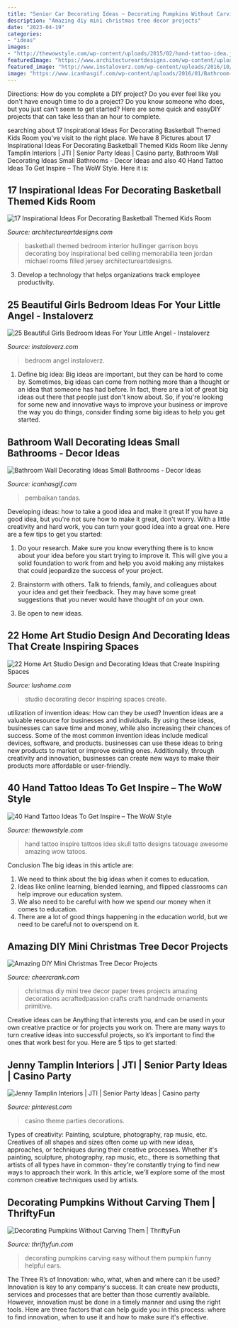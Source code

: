 ```yaml
---
title: "Senior Car Decorating Ideas ~ Decorating Pumpkins Without Carving Them"
description: "Amazing diy mini christmas tree decor projects"
date: "2023-04-19"
categories:
- "ideas"
images:
- "http://thewowstyle.com/wp-content/uploads/2015/02/hand-tattoo-idea.jpg"
featuredImage: "https://www.architectureartdesigns.com/wp-content/uploads/2016/11/6-33-630x416.jpg"
featured_image: "http://www.instaloverz.com/wp-content/uploads/2016/10/14-girls-bedroom-ideas.jpg"
image: "https://www.icanhasgif.com/wp-content/uploads/2016/01/Bathroom-Wall-Decorating-Ideas-Small-Bathrooms-686x1024.jpg"
---
```



Directions: How do you complete a DIY project?
Do you ever feel like you don't have enough time to do a project? Do you know someone who does, but you just can't seem to get started? Here are some quick and easyDIY projects that can take less than an hour to complete.

	

		
searching about 17 Inspirational Ideas For Decorating Basketball Themed Kids Room you've visit to the right place. We have 8 Pictures about 17 Inspirational Ideas For Decorating Basketball Themed Kids Room like Jenny Tamplin Interiors | JTI | Senior Party Ideas | Casino party, Bathroom Wall Decorating Ideas Small Bathrooms - Decor Ideas and also 40 Hand Tattoo Ideas To Get Inspire – The WoW Style. Here it is:
		
    
## 17 Inspirational Ideas For Decorating Basketball Themed Kids Room

<img loading=lazy src="https://www.architectureartdesigns.com/wp-content/uploads/2016/11/6-33-630x416.jpg" onerror="this.onerror=null;this.src='https://tse2.mm.bing.net/th?id=OIP.mFn7Q6H_IYw1rqxpdDKYjwHaE4&amp;pid=15.1';" alt="17 Inspirational Ideas For Decorating Basketball Themed Kids Room">

_Source: architectureartdesigns.com_

>basketball themed bedroom interior hullinger garrison boys decorating boy inspirational bed ceiling memorabilia teen jordan michael rooms filled jersey architectureartdesigns. 

	

3. Develop a technology that helps organizations track employee productivity. 

    
## 25 Beautiful Girls Bedroom Ideas For Your Little Angel - Instaloverz

<img loading=lazy src="http://www.instaloverz.com/wp-content/uploads/2016/10/14-girls-bedroom-ideas.jpg" onerror="this.onerror=null;this.src='https://tse3.mm.bing.net/th?id=OIP.srL5ZqdsauFpXFtEU6MijQHaKk&amp;pid=15.1';" alt="25 Beautiful Girls Bedroom Ideas For Your Little Angel - Instaloverz">

_Source: instaloverz.com_

>bedroom angel instaloverz. 

	

1. Define big idea:
Big ideas are important, but they can be hard to come by. Sometimes, big ideas can come from nothing more than a thought or an idea that someone has had before. In fact, there are a lot of great big ideas out there that people just don't know about. So, if you're looking for some new and innovative ways to improve your business or improve the way you do things, consider finding some big ideas to help you get started.

    
## Bathroom Wall Decorating Ideas Small Bathrooms - Decor Ideas

<img loading=lazy src="https://www.icanhasgif.com/wp-content/uploads/2016/01/Bathroom-Wall-Decorating-Ideas-Small-Bathrooms-686x1024.jpg" onerror="this.onerror=null;this.src='https://tse4.mm.bing.net/th?id=OIP.esN3-kg6msZdj78bTGDdZAHaLD&amp;pid=15.1';" alt="Bathroom Wall Decorating Ideas Small Bathrooms - Decor Ideas">

_Source: icanhasgif.com_

>pembaikan tandas. 

	

Developing ideas: how to take a good idea and make it great
If you have a good idea, but you're not sure how to make it great, don't worry. With a little creativity and hard work, you can turn your good idea into a great one.
Here are a few tips to get you started:

1. Do your research. Make sure you know everything there is to know about your idea before you start trying to improve it. This will give you a solid foundation to work from and help you avoid making any mistakes that could jeopardize the success of your project.

2. Brainstorm with others. Talk to friends, family, and colleagues about your idea and get their feedback. They may have some great suggestions that you never would have thought of on your own.

3. Be open to new ideas.

    
## 22 Home Art Studio Design And Decorating Ideas That Create Inspiring Spaces

<img loading=lazy src="http://www.lushome.com/wp-content/uploads/2013/05/home-art-studio-ideas-design-decor-9.jpg" onerror="this.onerror=null;this.src='https://tse1.mm.bing.net/th?id=OIP.TKu1fquM2QV7xnUvH8Gd9AHaJs&amp;pid=15.1';" alt="22 Home Art Studio Design and Decorating Ideas that Create Inspiring Spaces">

_Source: lushome.com_

>studio decorating decor inspiring spaces create. 

	

utilization of invention ideas: How can they be used?
Invention ideas are a valuable resource for businesses and individuals. By using these ideas, businesses can save time and money, while also increasing their chances of success. Some of the most common invention ideas include medical devices, software, and products. businesses can use these ideas to bring new products to market or improve existing ones. Additionally, through creativity and innovation, businesses can create new ways to make their products more affordable or user-friendly.

    
## 40 Hand Tattoo Ideas To Get Inspire – The WoW Style

<img loading=lazy src="http://thewowstyle.com/wp-content/uploads/2015/02/hand-tattoo-idea.jpg" onerror="this.onerror=null;this.src='https://tse2.mm.bing.net/th?id=OIP.2gZrPLoqQxaIxigoilrQNgAAAA&amp;pid=15.1';" alt="40 Hand Tattoo Ideas To Get Inspire – The WoW Style">

_Source: thewowstyle.com_

>hand tattoo inspire tattoos idea skull tatto designs tatouage awesome amazing wow tatoos. 

	

Conclusion
The big ideas in this article are:
1. We need to think about the big ideas when it comes to education.
2. Ideas like online learning, blended learning, and flipped classrooms can help improve our education system.
3. We also need to be careful with how we spend our money when it comes to education.
4. There are a lot of good things happening in the education world, but we need to be careful not to overspend on it.

    
## Amazing DIY Mini Christmas Tree Decor Projects

<img loading=lazy src="https://www.cheercrank.com/wp-content/uploads/2016/12/11-diy-mini-christmas.jpg" onerror="this.onerror=null;this.src='https://tse3.mm.bing.net/th?id=OIP.X6wfdIa2Hr61rbyhmOmynQHaLH&amp;pid=15.1';" alt="Amazing DIY Mini Christmas Tree Decor Projects">

_Source: cheercrank.com_

>christmas diy mini tree decor paper trees projects amazing decorations acraftedpassion crafts craft handmade ornaments primitive. 

	

Creative ideas can be Anything that interests you, and can be used in your own creative practice or for projects you work on. There are many ways to turn creative ideas into successful projects, so it’s important to find the ones that work best for you. Here are 5 tips to get started: 

    
## Jenny Tamplin Interiors | JTI | Senior Party Ideas | Casino Party

<img loading=lazy src="https://i.pinimg.com/736x/27/6c/3d/276c3d5a6922c77ccc58929a059b951f--casino-theme-parties-gambling-party-theme.jpg" onerror="this.onerror=null;this.src='https://tse3.mm.bing.net/th?id=OIP.fA8H00KQ0lmBTWSwZ0O7jgHaMY&amp;pid=15.1';" alt="Jenny Tamplin Interiors | JTI | Senior Party Ideas | Casino party">

_Source: pinterest.com_

>casino theme parties decorations. 

	

Types of creativity: Painting, sculpture, photography, rap music, etc.
Creatives of all shapes and sizes often come up with new ideas, approaches, or techniques during their creative processes. Whether it's painting, sculpture, photography, rap music, etc., there is something that artists of all types have in common- they're constantly trying to find new ways to approach their work. In this article, we'll explore some of the most common creative techniques used by artists.

    
## Decorating Pumpkins Without Carving Them | ThriftyFun

<img loading=lazy src="https://img.thrfun.com/img/190/321/decorating_real_or_artificial_pumpkins_with_great_easy_fun_6_x2.jpg" onerror="this.onerror=null;this.src='https://tse2.mm.bing.net/th?id=OIP.6qmBs0DA0wORw-OxsWNBAAHaJ4&amp;pid=15.1';" alt="Decorating Pumpkins Without Carving Them | ThriftyFun">

_Source: thriftyfun.com_

>decorating pumpkins carving easy without them pumpkin funny helpful ears. 

	

The Three R’s of Innovation: who, what, when and where can it be used?
Innovation is key to any company's success. It can create new products, services and processes that are better than those currently available. However, innovation must be done in a timely manner and using the right tools. Here are three factors that can help guide you in this process: where to find innovation, when to use it and how to make sure it's effective.


